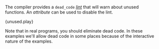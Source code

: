 The compiler provides a `dead_code`
[*lint*](https://en.wikipedia.org/wiki/Lint_%28software%29) that will warn
about unused functions. An *attribute* can be used to disable the lint.

{unused.play}

Note that in real programs, you should eliminate dead code. In these examples
we'll allow dead code in some places because of the interactive nature of the
examples.
